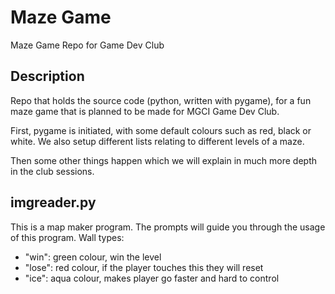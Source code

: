 # Maze Game
Maze Game Repo for Game Dev Club

## Description
Repo that holds the source code (python, written with pygame), for a fun maze game that is planned to be made for MGCI Game Dev Club.

First, pygame is initiated, with some default colours such as red, black or white. We also setup different lists relating to different levels of a maze.

Then some other things happen which we will explain in much more depth in the club sessions.

## imgreader.py
This is a map maker program. The prompts will guide you through the usage of this program.
Wall types:
- "win": green colour, win the level
- "lose": red colour, if the player touches this they will reset
- "ice": aqua colour, makes player go faster and hard to control
